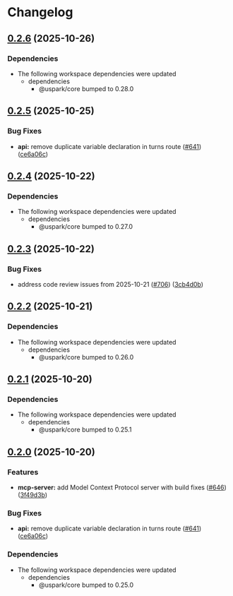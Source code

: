 # Changelog

## [0.2.6](https://github.com/uspark-hq/uspark/compare/mcp-server-v0.2.5...mcp-server-v0.2.6) (2025-10-26)


### Dependencies

* The following workspace dependencies were updated
  * dependencies
    * @uspark/core bumped to 0.28.0

## [0.2.5](https://github.com/uspark-hq/uspark/compare/mcp-server-v0.2.4...mcp-server-v0.2.5) (2025-10-25)


### Bug Fixes

* **api:** remove duplicate variable declaration in turns route ([#641](https://github.com/uspark-hq/uspark/issues/641)) ([ce6a06c](https://github.com/uspark-hq/uspark/commit/ce6a06c679b17725495581faeed71e16926015e8))

## [0.2.4](https://github.com/uspark-hq/uspark/compare/mcp-server-v0.2.3...mcp-server-v0.2.4) (2025-10-22)


### Dependencies

* The following workspace dependencies were updated
  * dependencies
    * @uspark/core bumped to 0.27.0

## [0.2.3](https://github.com/uspark-hq/uspark/compare/mcp-server-v0.2.2...mcp-server-v0.2.3) (2025-10-22)


### Bug Fixes

* address code review issues from 2025-10-21 ([#706](https://github.com/uspark-hq/uspark/issues/706)) ([3cb4d0b](https://github.com/uspark-hq/uspark/commit/3cb4d0ba7e84a69999a69d8fa336e1e12dd359fa))

## [0.2.2](https://github.com/uspark-hq/uspark/compare/mcp-server-v0.2.1...mcp-server-v0.2.2) (2025-10-21)


### Dependencies

* The following workspace dependencies were updated
  * dependencies
    * @uspark/core bumped to 0.26.0

## [0.2.1](https://github.com/uspark-hq/uspark/compare/mcp-server-v0.2.0...mcp-server-v0.2.1) (2025-10-20)


### Dependencies

* The following workspace dependencies were updated
  * dependencies
    * @uspark/core bumped to 0.25.1

## [0.2.0](https://github.com/uspark-hq/uspark/compare/mcp-server-v0.1.0...mcp-server-v0.2.0) (2025-10-20)


### Features

* **mcp-server:** add Model Context Protocol server with build fixes ([#646](https://github.com/uspark-hq/uspark/issues/646)) ([3f49d3b](https://github.com/uspark-hq/uspark/commit/3f49d3beac31c5b8359480fe1fa6c5c8b97cfa5b))


### Bug Fixes

* **api:** remove duplicate variable declaration in turns route ([#641](https://github.com/uspark-hq/uspark/issues/641)) ([ce6a06c](https://github.com/uspark-hq/uspark/commit/ce6a06c679b17725495581faeed71e16926015e8))


### Dependencies

* The following workspace dependencies were updated
  * dependencies
    * @uspark/core bumped to 0.25.0
